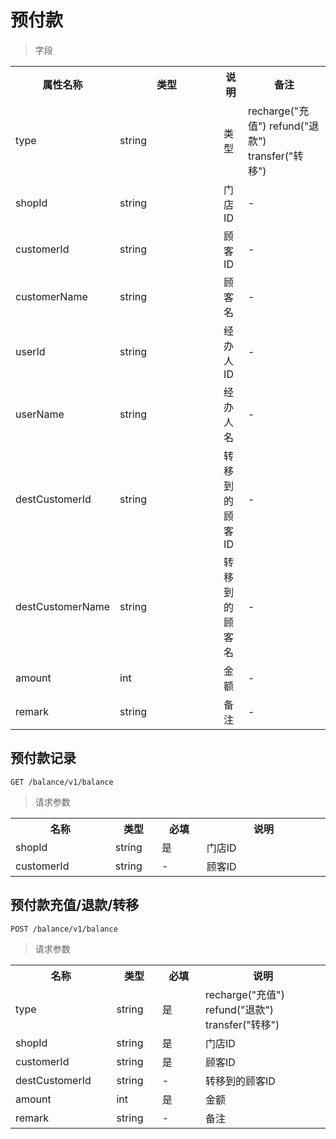 # 预付款

> 字段

<table>
    <tr>
        <th style="width:150px;">属性名称</th>
        <th style="width:150px;">类型</th>
        <th>说明</th>
        <th>备注</th>
    </tr>
    <tr>
        <td>type</td>
        <td>string</td>
        <td>类型</td>
        <td>recharge("充值") refund("退款") transfer("转移")</td>
    </tr>
    <tr>
        <td>shopId</td>
        <td>string</td>
        <td>门店ID</td>
        <td>-</td>
    </tr>
    <tr>
        <td>customerId</td>
        <td>string</td>
        <td>顾客ID</td>
        <td>-</td>
    </tr>
    <tr>
        <td>customerName</td>
        <td>string</td>
        <td>顾客名</td>
        <td>-</td>
    </tr>
    <tr>
        <td>userId</td>
        <td>string</td>
        <td>经办人ID</td>
        <td>-</td>
    </tr>
    <tr>
        <td>userName</td>
        <td>string</td>
        <td>经办人名</td>
        <td>-</td>
    </tr>
    <tr>
        <td>destCustomerId</td>
        <td>string</td>
        <td>转移到的顾客ID</td>
        <td>-</td>
    </tr>
    <tr>
        <td>destCustomerName</td>
        <td>string</td>
        <td>转移到的顾客名</td>
        <td>-</td>
    </tr>
    <tr>
        <td>amount</td>
        <td>int</td>
        <td>金额</td>
        <td>-</td>
    </tr>
    <tr>
        <td>remark</td>
        <td>string</td>
        <td>备注</td>
        <td>-</td>
    </tr>
</table>

## 预付款记录

```
GET /balance/v1/balance
```

>请求参数
<table>
    <tr>
        <th style="width:150px;">名称</th>
        <th style="width:60px;">类型</th>
        <th style="width:60px;">必填</th>
        <th style="width:200px;">说明</th>
    </tr>
    <tr>
        <td>shopId</td>
        <td>string</td>
        <td>是</td>
        <td>门店ID</td>
    </tr>
    <tr>
        <td>customerId</td>
        <td>string<ItemList></td>
        <td>-</td>
        <td>顾客ID</td>
    </tr>
</table>

## 预付款充值/退款/转移

```
POST /balance/v1/balance
```

>请求参数
<table>
    <tr>
        <th style="width:150px;">名称</th>
        <th style="width:60px;">类型</th>
        <th style="width:60px;">必填</th>
        <th style="width:200px;">说明</th>
    </tr>
    <tr>
        <td>type</td>
        <td>string</td>
        <td>是</td>
        <td>recharge("充值") refund("退款") transfer("转移")</td>
    </tr>
    <tr>
        <td>shopId</td>
        <td>string</td>
        <td>是</td>
        <td>门店ID</td>
    </tr>
    <tr>
        <td>customerId</td>
        <td>string</td>
        <td>是</td>
        <td>顾客ID</td>
    </tr>
    <tr>
        <td>destCustomerId</td>
        <td>string</td>
        <td>-</td>
        <td>转移到的顾客ID</td>
    </tr>
    <tr>
        <td>amount</td>
        <td>int</td>
        <td>是</td>
        <td>金额</td>
    </tr>
    <tr>
        <td>remark</td>
        <td>string</td>
        <td>-</td>
        <td>备注</td>
    </tr>
</table>